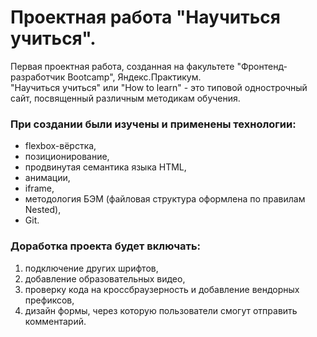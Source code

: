 # Проектная работа **"Научиться учиться"**.  
  
Первая проектная работа, созданная на факультете "Фронтенд-разработчик Bootcamp", Яндекс.Практикум.  
"Научиться учиться" или "How to learn" - это типовой однострочный сайт, посвященный различным методикам обучения.  
  
### При создании были изучены и применены технологии:  
* flexbox-вёрстка,
* позиционирование,
* продвинутая семантика языка HTML,
* анимации,
* iframe,
* методология БЭМ (файловая структура оформлена по правилам Nested),
* Git.
  
### Доработка проекта будет включать:
1. подключение других шрифтов,
2. добавление образовательных видео,
3. проверку кода на кроссбраузерность и добавление вендорных префиксов,
4. дизайн формы, через которую пользователи смогут отправить комментарий.